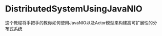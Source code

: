 DistributedSystemUsingJavaNIO
=============================

这个教程将手把手的教你如何使用JavaNIO以及Actor模型来构建高可扩展性的分布式系统

